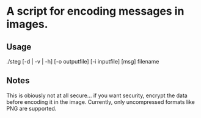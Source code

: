# A script for encoding messages in images. 
## Usage
./steg [-d | -v | -h] [-o outputfile] [-i inputfile] [msg] filename

## Notes
This is obiously not at all secure... if you want security, encrypt the data before
encoding it in the image. 
Currently, only uncompressed formats like PNG are supported.
